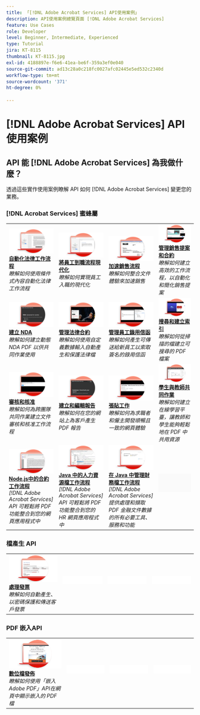 ```yaml
---
title: 「[!DNL Adobe Acrobat Services] API使用案例」
description: API使用案例總覽頁面 [!DNL Adobe Acrobat Services]
feature: Use Cases
role: Developer
level: Beginner, Intermediate, Experienced
type: Tutorial
jira: KT-8115
thumbnail: KT-8115.jpg
exl-id: 4188897e-f6e6-41ea-be6f-359a3ef0e040
source-git-commit: ad13c28a0c218fc0027afc02445e5ed532c2340d
workflow-type: tm+mt
source-wordcount: '371'
ht-degree: 0%

---
```


# [!DNL Adobe Acrobat Services] API使用案例

## API 能 [!DNL Adobe Acrobat Services] 為我做什麼？

透過這些實作使用案例瞭解 API 如何 [!DNL Adobe Acrobat Services] 變更您的業務。

### [!DNL Acrobat Services] 蜜蜂屬

<table style="table-layout:fixed">
<tr>
  <td>
    <a href="automatelegalworkflows.md">
      <img alt="自動化法律工作流程" src="assets/automatelegal_thumb.png" />
    </a>
    <div>
    <a href="automatelegalworkflows.md"><strong>自動化法律工作流程</strong></a>
    </div>
    <em>瞭解如何使用條件式內容自動化法律工作流程</em>
    <br>
  </td>
  <td>
      <a href="employeeonboarding.md">
        <img alt="將員工到職流程現代化" src="assets/employee_thumb.png" />
      </a>
      <div>
      <a href="employeeonboarding.md"><strong>將員工到職流程現代化</strong></a>
      </div>
      <em>瞭解如何實現員工入職的現代化</em>
      <br>
  </td>
  <td>
      <a href="acceleratesales.md">
        <img alt="加速銷售流程" src="assets/accsales_thumb.png" />
      </a>
      <div>
      <a href="acceleratesales.md"><strong>加速銷售流程</strong></a>
      </div>
      <em>瞭解如何整合文件體驗來加速銷售</em>
      <br>
    </td>
    <td>
      <a href="sales.md">
        <img alt="管理銷售提案和合約" src="assets/sales_thumb.png" />
      </a>
      <div>
      <a href="sales.md"><strong>管理銷售提案和合約</strong></a>
      </div>
      <em>瞭解如何建立高效的工作流程，以自動化和簡化銷售提案</em>
      <br>
    </td>
</tr>
<tr>
  <td>
    <a href="nda.md">
      <img alt="建立 NDA" src="assets/nda_thumb.png" />
    </a>
    <div>
    <a href="nda.md"><strong>建立 NDA</strong></a>
    </div>
    <em>瞭解如何建立動態 NDA PDF 以供共同作業使用</em>
    <br>
  </td>
  <td>
    <a href="legal.md">
      <img alt="管理法律合約" src="assets/legal_thumb.png" />
    </a>
    <div>
    <a href="legal.md"><strong>管理法律合約</strong></a>
    </div>
    <em>瞭解如何使用自定義數據輸入自動產生和保護法律檔</em>
    <br>
  </td>
  <td>
    <a href="offer.md">
      <img alt="管理員工錄用信函" src="assets/offer_thumb.png" />
    </a>
    <div>
    <a href="offer.md"><strong>管理員工錄用信函</strong></a>
    </div>
    <em>瞭解如何產生可傳送給新員工以索取簽名的錄用信函</em>
    <br>
  </td>
  <td>
    <a href="searching.md">
      <img alt="搜尋和建立索引" src="assets/searching_thumb.png" />
    </a>
    <div>
    <a href="searching.md"><strong>搜尋和建立索引</strong></a>
    </div>
    <em>瞭解如何從掃描的檔建立可搜尋的 PDF 檔案</em>
    <br>
  </td>
</tr>
<tr>
  <td>
    <a href="reviews.md">
      <img alt="審核和核准" src="assets/reviews_thumb.png" />
    </a>
    <div>
    <a href="reviews.md"><strong>審核和核准</strong></a>
    </div>
    <em>瞭解如何為跨團隊共同作業建立文件審核和核准工作流程</em>
    <br>
  </td>
  <td>
    <a href="reportcreation.md">
      <img alt="建立和編輯報告" src="assets/report_thumb.png" />
    </a>
    <div>
    <a href="reportcreation.md"><strong>建立和編輯報告</strong></a>
    </div>
    <em>瞭解如何在您的網站上為客戶產生 PDF 報告</em>
    <br>
  </td>
  <td>
    <a href="jobposting.md">
      <img alt="張貼工作" src="assets/job_thumb.png" />
    </a>
    <div>
    <a href="jobposting.md"><strong>張貼工作</strong></a>
    </div>
    <em>瞭解如何為求職者和僱主開發順暢且一致的網頁體驗</em>
    <br>
  </td>
  <td>
    <a href="educationcollab.md">
      <img alt="學生與教師協作" src="assets/edu_thumb.png" />
    </a>
    <div>
    <a href="educationcollab.md"><strong>學生與教師共同作業</strong></a>
    </div>
    <em>瞭解如何建立在線學習平臺，讓教師和學生能夠輕鬆地在 PDF 中共用資源</em>
    <br>
  </td>
</tr>
<tr>
  <td>
    <a href="agreementworkflowsnodejs.md">
      <img alt="Node.js中的合約工作流程" src="assets/AWNjs_thumb.png" />
    </a>
    <div>
    <a href="agreementworkflowsnodejs.md"><strong>Node.js中的合約工作流程</strong></a>
    </div>
    <em>[!DNL Adobe Acrobat Services] API 可輕鬆將 PDF 功能整合到您的網頁應用程式中</em>
    <br>
  </td>
  <td>
    <a href="hragreementworkflowsjava.md">
      <img alt="Java 中的人力資源檔工作流程" src="assets/HRWJ_thumb.png" />
    </a>
    <div>
    <a href="hragreementworkflowsjava.md"><strong>Java 中的人力資源檔工作流程</strong></a>
    </div>
    <em>[!DNL Adobe Acrobat Services] API 可輕鬆將 PDF 功能整合到您的 HR 網頁應用程式中</em>
    <br>
  </td>
  <td>
    <a href="financeworkflowsjava.md">
      <img alt="在 Java 中管理財務檔工作流程" src="assets/FAWJ_thumb.png" />
    </a>
    <div>
    <a href="financeworkflowsjava.md"><strong>在 Java 中管理財務檔工作流程</strong></a>
    </div>
    <em>[!DNL Adobe Acrobat Services] 提供處理和擷取 PDF 金融文件數據的所有必要工具、服務和功能</em>
    <br>
  </td>
  <td>
    <img alt="間隔" src="../assets/GrayBanner_Placeholder.png" />
    <div>
    <br>
  </td>
</tr>
</table>

### 檔產生 API

<table style="table-layout:fixed">
<tr>
  <td>
    <a href="invoices.md">
      <img alt="處理發票" src="assets/invoices_thumb.png" />
    </a>
    <div>
    <a href="invoices.md"><strong>處理發票</strong></a>
    </div>
    <em>瞭解如何自動產生、以密碼保護和傳送客戶發票</em>
    <br>
  </td>
  <td>
    <img alt="間隔" src="../assets/WhiteBanner_Placeholder.png" />
    <div>
    <br>
  </td>
  <td>
    <img alt="間隔" src="../assets/WhiteBanner_Placeholder.png" />
    <div>
    <br>
  </td>
  <td>
    <img alt="間隔" src="../assets/WhiteBanner_Placeholder.png" />
    <div>
    <br>
  </td>
</tr>
</table>

### PDF 嵌入API

<table style="table-layout:fixed">
<tr>
   <td>
    <a href="ddppdfembedapi.md">
      <img alt="數位檔發佈" src="assets/ddp_thumb.png" />
    </a>
    <div>
    <a href="ddppdfembedapi.md"><strong>數位檔發佈</strong></a>
    </div>
    <em>瞭解如何使用「嵌入Adobe PDF」API在網頁中顯示嵌入的 PDF 檔</em>
    <br>
  </td>
  <td>
    <img alt="間隔" src="../assets/WhiteBanner_Placeholder.png" />
    <div>
    <br>
  </td>
  <td>
    <img alt="間隔" src="../assets/WhiteBanner_Placeholder.png" />
    <div>
    <br>
  </td>
  <td>
    <img alt="間隔" src="../assets/WhiteBanner_Placeholder.png" />
    <div>
    <br>
  </td>
</tr>
</table>